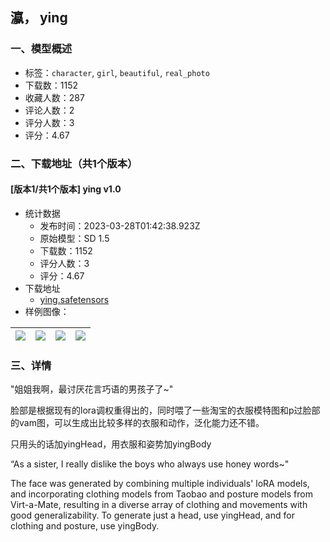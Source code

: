 ## 瀛， ying
### 一、模型概述

- 标签：`character`, `girl`, `beautiful`, `real_photo`
- 下载数：1152
- 收藏人数：287
- 评论人数：2
- 评分人数：3
- 评分：4.67

### 二、下载地址（共1个版本）

#### [版本1/共1个版本] ying v1.0

- 统计数据
  - 发布时间：2023-03-28T01:42:38.923Z
  - 原始模型：SD 1.5
  - 下载数：1152
  - 评分人数：3
  - 评分：4.67
- 下载地址
  - [ying.safetensors](https://civitai.com/api/download/models/28919)
- 样例图像：

| <img src="https://image.civitai.com/xG1nkqKTMzGDvpLrqFT7WA/03229c0e-252a-4c22-1a16-5d9b7d2f7700/width=450/331711.jpeg" /> | <img src="https://image.civitai.com/xG1nkqKTMzGDvpLrqFT7WA/08edf3ec-ca62-4bdc-daa8-d7fa4ec71600/width=450/326334.jpeg" /> | <img src="https://image.civitai.com/xG1nkqKTMzGDvpLrqFT7WA/ffe29886-c3de-4f6d-cf3b-6141bfb12e00/width=450/326349.jpeg" /> | <img src="https://image.civitai.com/xG1nkqKTMzGDvpLrqFT7WA/1daadffc-c176-48d8-72d2-f61260dce800/width=450/326348.jpeg" /> |
| ---- | ---- | ---- | ---- |


### 三、详情
<p>"姐姐我啊，最讨厌花言巧语的男孩子了~"</p><p>脸部是根据现有的lora调权重得出的，同时喂了一些淘宝的衣服模特图和p过脸部的vam图，可以生成出比较多样的衣服和动作，泛化能力还不错。</p><p>只用头的话加yingHead，用衣服和姿势加yingBody</p><p>“As a sister, I really dislike the boys who always use honey words~"</p><p>The face was generated by combining multiple individuals' loRA models, and incorporating clothing models from Taobao and posture models from Virt-a-Mate, resulting in a diverse array of clothing and movements with good generalizability. To generate just a head, use yingHead, and for clothing and posture, use yingBody.</p>